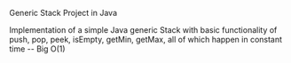 Generic Stack Project in Java

Implementation of a simple Java generic Stack with basic functionality of push, pop, peek, isEmpty, getMin, getMax, all of which happen in constant time -- Big O(1)